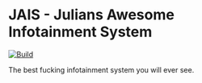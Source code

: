 # JAIS - Julians Awesome Infotainment System

[![Build](https://github.com/carsten-computer-club/JAIS/actions/workflows/build.yml/badge.svg?branch=master)](https://github.com/carsten-computer-club/JAIS/actions/workflows/build.yml)

The best fucking infotainment system you will ever see.
